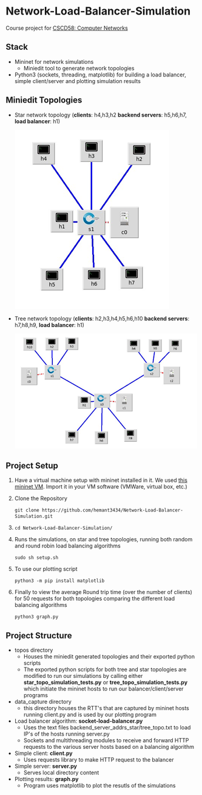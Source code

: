 # Network-Load-Balancer-Simulation

Course project for [CSCD58: Computer Networks](https://utsc.calendar.utoronto.ca/course/cscd58h3)

## Stack
* Mininet for network simulations
  * Miniedit tool to generate network topologies
* Python3 (sockets, threading, matplotlib) for building a load balancer, simple client/server and plotting simulation results

## Miniedit Topologies
* Star network topology (**clients**: h4,h3,h2 **backend servers**: h5,h6,h7, **load balancer**: h1)
  
  ![alt text](star-topo-miniedit.jpg)

* Tree network topology (**clients**: h2,h3,h4,h5,h6,h10 **backend servers**: h7,h8,h9, **load balancer**: h1)

  ![alt text](tree-topo-miniedit.jpg)


## Project Setup

1) Have a virtual machine setup with mininet installed in it. We used [this mininet VM](https://cmsweb.utsc.utoronto.ca/marcelo-ponce/CSCD58/Mininet-VM-SR.zip). Import it in your VM software (VMWare, virtual box, etc.)


2) Clone the Repository
    ``` 
    git clone https://github.com/hemant3434/Network-Load-Balancer-Simulation.git  
    ```

3) 
    ```
    cd Network-Load-Balancer-Simulation/
    ```

4) Runs the simulations, on star and tree topologies, running both random and round robin load balancing algorithms 
    ```
    sudo sh setup.sh
    ```

5) To use our plotting script
    ```
    python3 -m pip install matplotlib
    ```
6) Finally to view the average Round trip time (over the number of clients) for 50 requests for both topologies comparing the different load balancing algorithms
    ```
    python3 graph.py
    ```

## Project Structure

* topos directory
  * Houses the miniedit generated topologies and their exported python scripts
  * The exported python scripts for both tree and star topologies are modified to run our simulations by calling either **star_topo_simulation_tests.py** or **tree_topo_simulation_tests.py** which initiate the mininet hosts to run our balancer/client/server programs
* data_capture directory
  * this directory houses the RTT's that are captured by mininet hosts running client.py and is used by our plotting program
* Load balancer algorithm: **socket-load-balancer.py**
  * Uses the text files backend_server_addrs_star/tree_topo.txt to load IP's of the hosts running server.py
  * Sockets and multithreading modules to receive and forward HTTP requests to the various server hosts based on a balancing algorithm
* Simple client: **client.py**
  * Uses requests library to make HTTP request to the balancer
* Simple server: **server.py**
  * Serves local directory content
* Plotting results: **graph.py**
  * Program uses matplotlib to plot the resutls of the simulations